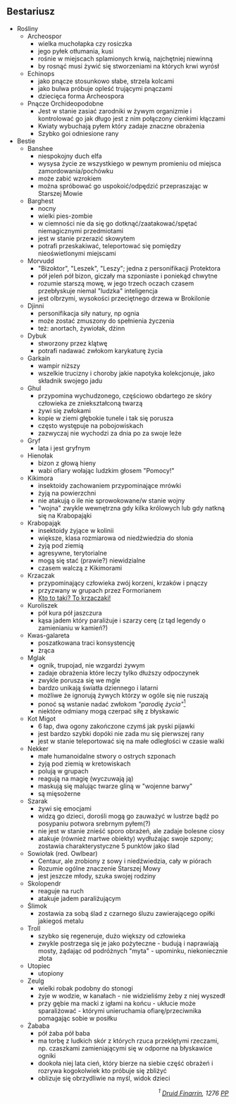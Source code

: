 ## Bestariusz
- Rośliny
    - <a id='b_archeospor' pattern='[Aa]rcheospor*'>Archeospor</a>
        - wielka muchołapka czy rosiczka
        - jego pyłek otłumania, kusi
        - rośnie w miejscach splamionych krwią, najchętniej niewinną
        - by rosnąć musi żywić się stworzeniami na których krwi wyrósł
    - <a id='b_bluszcz' pattern='Pnącz* Bluszczopodobn*,[Ee]chinops*'>Echinops</a>
        - jako pnącze stosunkowo słabe, strzela kolcami
        - jako bulwa próbuje opleść trującymi pnączami
        - dziecięca forma Archeospora
    - <a id='b_orchidea' pattern='Pnącz* Orchideopodobn*'>Pnącze Orchideopodobne</a>
        - Jest w stanie zasiać zarodniki w żywym organizmie i kontrolować go jak długo jest z nim połączony cienkimi kłączami
        - Kwiaty wybuchają pyłem który zadaje znaczne obrażenia
        - Szybko goi odniesione rany
- Bestie
    - <a id='b_banshee' pattern='Banshee'>Banshee</a>
        - niespokojny duch elfa
        - wysysa życie ze wszystkiego w pewnym promieniu od miejsca zamordowania/pochówku
        - może zabić wzrokiem
        - można spróbować go uspokoić/odpędzić przepraszając w Starszej Mowie
    - <a id='b_barghest' pattern='[Bb]arghest*'>Barghest</a>
        - nocny
        - wielki pies-zombie
        - w ciemności nie da się go dotknąć/zaatakować/spętać niemagicznymi przedmiotami
        - jest w stanie przerazić skowytem
        - potrafi przeskakiwać, teleportować się pomiędzy nieoświetlonymi miejscami
    - <a id='b_bizoktor' pattern='[Mm]orvudd*'>Morvudd</a>
        - "Bizoktor", "Leszek", "Leszy"; jedna z personifikacji Protektora
        - pół jeleń pół bizon, giczały ma szponiaste i poniekąd chwytne
        - rozumie starszą mowę, w jego trzech oczach czasem przebłyskuje niemal "ludzka" inteligencja
        - jest olbrzymi, wysokości przeciętnego drzewa w Brokilonie
    - <a id='b_djinni' pattern='[Dd]jinni'>Djinni</a>
        - personifikacja siły natury, np ognia
        - może zostać zmuszony do spełnienia życzenia
        - też: anortach, żywiołak, dżinn
    - <a id='b_dybuk' pattern='[Dd]ybuk*'>Dybuk</a>
        - stworzony przez klątwę
        - potrafi nadawać zwłokom karykaturę życia
    - <a id='b_garkain' pattern='[Gg]arkain*'>Garkain</a>
        - wampir niższy
        - wszelkie trucizny i choroby jakie napotyka kolekcjonuje, jako składnik swojego jadu
    - <a id='b_ghul' pattern='[Gg]hul*'>Ghul</a>
        - przypomina wychudzonego, częściowo obdartego ze skóry człowieka ze zniekształconą twarzą
        - żywi się zwłokami
        - kopie w ziemi głębokie tunele i tak się porusza
        - często występuje na pobojowiskach
        - zazwyczaj nie wychodzi za dnia po za swoje leże
    - <a id='b_gryf' pattern='[Gg]ryf*'>Gryf</a>
        - lata i jest gryfnym
    - <a id='b_hienolak' pattern='[Hh]ienołak*'>Hienołak</a>
        - bizon z głową hieny
        - wabi ofiary wołając ludzkim głosem "Pomocy!"
    - <a id='b_kikimora' pattern='[Kk]ikimor*'>Kikimora</a>
        - insektoidy zachowaniem przypominające mrówki
        - żyją na powierzchni
        - nie atakują o ile nie sprowokowane/w stanie wojny
        - "wojna" zwykle wewnętrzna gdy kilka królowych lub gdy natkną się na Krabopająki
    - <a id='b_krabopajak' pattern='[Kk]rabopająk*'>Krabopająk</a>
        - insektoidy żyjące w kolinii
        - większe, klasa rozmiarowa od niedźwiedzia do słonia
        - żyją pod ziemią
        - agresywne, terytorialne
        - mogą się stać (prawie?) niewidzialne
        - czasem walczą z Kikimorami
    - <a id='b_krzaczak' pattern='[Kk]rzaczak*'>Krzaczak</a>
        - przypominający człowieka zwój korzeni, krzaków i pnączy
        - przyzwany w grupach przez Formorianem
        - [Kto to taki? To krzaczaki!](https://www.youtube.com/watch?v=PHnEKSFy3cU)
    - <a id='b_kuroliszek' pattern='[Kk]urolisz*'>Kuroliszek</a>
        - pół kura pół jaszczura
        - kąsa jadem który paraliżuje i szarzy cerę (z tąd legendy o zamienianiu w kamień?)
    - <a id='b_galareta' pattern='[Kk]was-galareta'>Kwas-galareta</a>
        - poszatkowana traci konsystencję
        - żrąca
    - <a id='b_mglak' pattern='[Mm]glak*'>Mglak</a>
        - ognik, trupojad, nie wzgardzi żywym
        - zadaje obrażenia które leczy tylko dłuższy odpoczynek
        - zwykle porusza się we mgle
        - bardzo unikają światła dziennego i latarni
        - możliwe że ignorują żywych którzy w ogóle się nie ruszają
        - ponoć są wstanie nadać zwłokom _"parodię życia"_[<sup>1</sup>](#ad1)
        - niektóre odmiany mogą czerpać siłę z błyskawic
    - <a id='b_migot' pattern='[Kk]o* [Mm]igo*'>Kot Migot</a>
        - 6 łap, dwa ogony zakończone czymś jak pyski pijawki
        - jest bardzo szybki dopóki nie zada mu się pierwszej rany
        - jest w stanie teleportować się na małe odległości w czasie walki
    - <a id='b_nekker' pattern='[Nn]ekker*'>Nekker</a>
        - małe humanoidalne stwory o ostrych szponach
        - żyją pod ziemią w kretowiskach
        - polują w grupach
        - reagują na magię (wyczuwają ją)
        - maskują się malując twarze gliną w "wojenne barwy"
        - są mięsożerne
    - <a id='b_szarak' pattern='[Ss]zarak*'>Szarak</a>
        - żywi się emocjami
        - widzą go dzieci, dorośli mogą go zauważyć w lustrze bądź po posypaniu potwora srebrnym pyłem(?)
        - nie jest w stanie znieść sporo obrażeń, ale zadaje bolesne ciosy
        - atakuje (również martwe obiekty) wydłużając swoje szpony; zostawia charakterystyczne 5 punktów jako ślad
    - <a id='b_sowiolak' pattern='[Ss]owiołak*'>Sowiołak</a> (red. Owlbear)
        - Centaur, ale zrobiony z sowy i niedźwiedzia, cały w piórach
        - Rozumie ogólne znaczenie Starszej Mowy
        - jest jeszcze młody, szuka swojej rodziny
    - <a id='b_stonoga' pattern='[Ss]kolopendr*'>Skolopendr</a>
        - reaguje na ruch
        - atakuje jadem paraliżującym
    - <a id='b_slimok' pattern='[Śś]limok*'>Ślimok</a>
        - zostawia za sobą ślad z czarnego śluzu zawierającego opiłki jakiegoś metalu
    - <a id='b_troll' pattern='[Tt]roll*'>Troll</a>
        - szybko się regeneruje, dużo większy od człowieka
        - zwykle postrzega się je jako pożyteczne - budują i naprawiają mosty, żądając od podróżnych "myta" - upominku, niekoniecznie złota
    - <a id='b_utopiec' pattern='[Uu]top*'>Utopiec</a>
        - utopiony
    - <a id='b_zeulg' pattern='[Zz]eulg*'>Zeulg</a>
        - wielki robak podobny do stonogi
        - żyje w wodzie, w kanałach - nie widzieliśmy żeby z niej wyszedł
        - przy gębie ma macki z igłami na końcu - ukłucie może sparaliżować - którymi unieruchamia ofiarę/przeciwnika pomagając sobie w posiłku
    - <a id='b_zababa' pattern='[Żż]abab*'>Żababa</a>
        - pół żaba pół baba
        - ma torbę z ludkich skór z których rzuca przeklętymi rzeczami, np. czaszkami zamieniającymi się w odporne na błyskawice ogniki
        - dookoła niej lata cień, który bierze na siebie część obrażeń i rozrywa kogokolwiek kto próbuje się zbliżyć
        - oblizuje się obrzydliwie na myśl, widok dzieci
<div align="right"><i><a id='ad1'></a><sup>1</sup>
<a href="https://nipsufn.github.io/journal.htmlFinarrin">Druid Finarrin</a>, 1276 <a href="https://translate.google.com/#view=home&op=translate&sl=en&tl=la&text=after%20landing">PP</a>
</i></div>